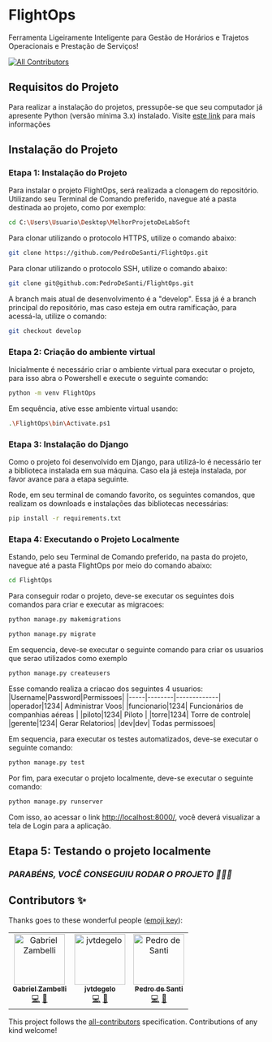 # FlightOps

Ferramenta Ligeiramente Inteligente para Gestão de Horários e Trajetos Operacionais e Prestação de Serviços!

<!-- ALL-CONTRIBUTORS-BADGE:START - Do not remove or modify this section -->
[![All Contributors](https://img.shields.io/badge/all_contributors-3-orange.svg?style=flat-square)](#contributors-)
<!-- ALL-CONTRIBUTORS-BADGE:END -->

## Requisitos do Projeto

Para realizar a instalação do projetos, pressupõe-se que seu computador já apresente Python (versão mínima 3.x) instalado. Visite [este link](https://www.python.org/downloads/) para mais informações

## Instalação do Projeto

### Etapa 1: Instalação do Projeto

Para instalar o projeto FlightOps, será realizada a clonagem do repositório. Utilizando seu Terminal de Comando preferido, navegue até a pasta destinada ao projeto, como por exemplo:

```bash
cd C:\Users\Usuario\Desktop\MelhorProjetoDeLabSoft
```

Para clonar utilizando o protocolo HTTPS, utilize o comando abaixo:

```bash
git clone https://github.com/PedroDeSanti/FlightOps.git
```

Para clonar utilizando o protocolo SSH, utilize o comando abaixo:

```bash
git clone git@github.com:PedroDeSanti/FlightOps.git
```

A branch mais atual de desenvolvimento é a "develop". Essa já é a branch principal do repositório, mas caso esteja em outra ramificação, para acessá-la, utilize o comando:

```bash
git checkout develop
```

### Etapa 2: Criação do ambiente virtual

Inicialmente é necessário criar o ambiente virtual para executar o projeto, para isso abra o Powershell e execute o seguinte comando:

```bash
python -m venv FlightOps
```

Em sequência, ative esse ambiente virtual usando:

```bash
.\FlightOps\bin\Activate.ps1
```

### Etapa 3: Instalação do Django

Como o projeto foi desenvolvido em Django, para utilizá-lo é necessário ter a biblioteca instalada em sua máquina. Caso ela já esteja instalada, por favor avance para a etapa seguinte.

Rode, em seu terminal de comando favorito, os seguintes comandos, que realizam os downloads e instalações das bibliotecas necessárias:

```bash
pip install -r requirements.txt
```

### Etapa 4:  Executando o Projeto Localmente

Estando, pelo seu Terminal de Comando preferido, na pasta do projeto, navegue até a pasta FlightOps por meio do comando abaixo:

```bash
cd FlightOps
```

Para conseguir rodar o projeto, deve-se executar os seguintes dois comandos para criar e executar as migracoes:

```bash
python manage.py makemigrations
```

```bash
python manage.py migrate
```

Em sequencia, deve-se executar o seguinte comando para criar os usuarios que serao utilizados como exemplo

```bash
python manage.py createusers
```

Esse comando realiza a criacao dos seguintes 4 usuarios:
|Username|Password|Permissoes|
|-----|--------|-------------|
|operador|1234| Administrar Voos|
|funcionario|1234| Funcionários de companhias aéreas |
|piloto|1234| Piloto |
|torre|1234| Torre de controle|
|gerente|1234| Gerar Relatorios|
|dev|dev| Todas permissoes|

Em sequencia, para executar os testes automatizados, deve-se executar o seguinte comando:

```bash
python manage.py test
```

Por fim, para executar o projeto localmente, deve-se executar o seguinte comando:

```bash
python manage.py runserver
```

Com isso, ao acessar o link <http://localhost:8000/>, você deverá visualizar a tela de Login para a aplicação.

## Etapa 5: Testando o projeto localmente

### *PARABÉNS, VOCÊ CONSEGUIU RODAR O PROJETO 🎉🎉🎉*

## Contributors ✨

Thanks goes to these wonderful people ([emoji key](https://allcontributors.org/docs/en/emoji-key)):

<!-- ALL-CONTRIBUTORS-LIST:START - Do not remove or modify this section -->
<!-- prettier-ignore-start -->
<!-- markdownlint-disable -->
<table>
  <tbody>
    <tr>
      <td align="center"><a href="https://github.com/GabZamba"><img src="https://avatars.githubusercontent.com/u/98465378?v=4?s=100" width="100px;" alt="Gabriel Zambelli"/><br /><sub><b>Gabriel Zambelli</b></sub></a><br /><a href="https://github.com/PedroDeSanti/FlightOps/commits?author=GabZamba" title="Code">💻</a> <a href="https://github.com/PedroDeSanti/FlightOps/commits?author=GabZamba" title="Documentation">📖</a></td>
      <td align="center"><a href="https://github.com/jvtdegelo"><img src="https://avatars.githubusercontent.com/u/64590453?v=4?s=100" width="100px;" alt="jvtdegelo"/><br /><sub><b>jvtdegelo</b></sub></a><br /><a href="https://github.com/PedroDeSanti/FlightOps/commits?author=jvtdegelo" title="Code">💻</a> <a href="https://github.com/PedroDeSanti/FlightOps/commits?author=jvtdegelo" title="Documentation">📖</a></td>
      <td align="center"><a href="https://github.com/PedroDeSanti"><img src="https://avatars.githubusercontent.com/u/62271285?v=4?s=100" width="100px;" alt="Pedro de Santi"/><br /><sub><b>Pedro de Santi</b></sub></a><br /><a href="https://github.com/PedroDeSanti/FlightOps/commits?author=PedroDeSanti" title="Code">💻</a> <a href="https://github.com/PedroDeSanti/FlightOps/commits?author=PedroDeSanti" title="Documentation">📖</a></td>
    </tr>
  </tbody>
  <tfoot>
    
  </tfoot>
</table>

<!-- markdownlint-restore -->
<!-- prettier-ignore-end -->

<!-- ALL-CONTRIBUTORS-LIST:END -->

This project follows the [all-contributors](https://github.com/all-contributors/all-contributors) specification. Contributions of any kind welcome!
